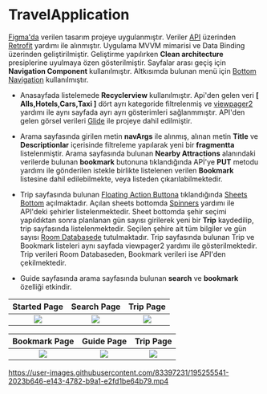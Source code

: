 # TravelApplication

[Figma'da](https://www.figma.com/file/u9CZAMSE8jwPmIhNN3OiFK/Space-Explorer-(Community)?node-id=0%3A1) verilen tasarım  projeye uygulanmıştır.
Veriler [API](https://63450894dcae733e8fe827ee.mockapi.io/AllTravelList) üzerinden  [Retrofit](https://square.github.io/retrofit/) yardımı ile alınmıştır. Uygulama MVVM mimarisi ve Data Binding üzerinden geliştirilmiştir. Geliştirme yapılırken **Clean architecture** presiplerine uyulmaya özen gösterilmiştir. Sayfalar arası geçiş için **Navigation Component** kullanılmıştır. Altkısımda bulunan menü için [Bottom Navigation](https://material.io/components/bottom-navigation) kullanılmıştır.


- Anasayfada listelemede **Recyclerview** kullanılmıştır. Api'den gelen veri  **[ Alls,Hotels,Cars,Taxi ]** dört ayrı kategoride filtrelenmiş ve [viewpager2](https://developer.android.com/jetpack/androidx/releases/viewpager2) yardımı ile aynı sayfada ayrı ayrı gösterimleri sağlanmmıştır.
API'den gelen görsel verileri [Glide](https://github.com/bumptech/glide) ile projeye dahil edilmiştir.

- Arama sayfasında girilen metin **navArgs** ile alınmış, alınan metin **Title** ve **Descriptionlar** içerisinde filtreleme yapılarak yeni bir **fragmentta** listelenmiştir. Arama sayfasında bulunan **Nearby Attractions** alanındaki verilerde bulunan **bookmark** butonuna tıklandığında APİ'ye **PUT** metodu yardımı ile gönderilen istekle birlikte listelenen verilen **Bookmark** listesine dahil edilebilmekte, veya listeden çıkarılabilmektedir.

-  Trip sayfasında bulunan [Floating Action Buttona](https://material.io/components/buttons-floating-action-button) tıklandığında [Sheets Bottom](https://material.io/components/sheets-bottom) açılmaktadır. Açılan sheets bottomda [Spinners](https://developer.android.com/develop/ui/views/components/spinner) yardımı ile API'deki şehirler listelenmektedir. Sheet bottomda şehir seçimi yapıldıktan sonra planlanan gün sayısı girilerek yeni bir **Trip** kaydedilip, trip sayfasında listelenmektedir. Seçilen şehire ait tüm bilgiler ve gün sayısı [Room Databasede](https://developer.android.com/training/data-storage/room) tutulmaktadır. Trip sayfasında bulunan Trip ve Bookmark listeleri aynı sayfada viewpager2 yardımı ile gösterilmektedir. Trip verileri Room Databaseden, Bookmark verileri ise API'den çekilmektedir.

- Guide sayfasında arama sayfasında bulunan **search** ve **bookmark** özelliği etkindir.


Started Page             |  Search Page             |  Trip Page
:-------------------------:|:-------------------------:|:-------------------------:
![](https://user-images.githubusercontent.com/83397231/195250945-8da6046d-b7f1-41e9-81a5-1176bae7e354.png)  |  ![](https://user-images.githubusercontent.com/83397231/195251161-789679fc-48d5-4867-9dd7-8a5ad7e70e70.png)  |  ![](https://user-images.githubusercontent.com/83397231/195251369-1088f1c2-635e-48d2-924a-3748c233f149.png)




Bookmark Page             |  Guide Page             |  Trip Page
:-------------------------:|:-------------------------:|:-------------------------:
![](https://user-images.githubusercontent.com/83397231/195251690-37e4b14e-6b91-4b8a-90dd-418a11918840.png)  |  ![](https://user-images.githubusercontent.com/83397231/195251908-02412264-aa31-4a2c-9609-dd5e29d9ec72.png)  |  ![](https://user-images.githubusercontent.com/83397231/195252202-f8bf4257-4a01-4a64-9c7b-b436d7b5ca70.png)


https://user-images.githubusercontent.com/83397231/195255541-2023b646-e143-4782-b9a1-e2fd1be64b79.mp4



